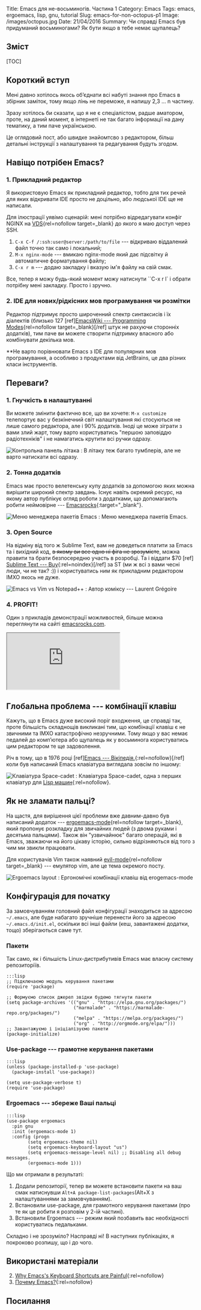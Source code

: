 Title: Emacs для не-восьминогів. Частина 1
Category: Emacs
Tags: emacs, ergoemacs, lisp, gnu, tutorial
Slug: emacs-for-non-octopus-p1
Image: /images/octopus.jpg
Date: 21/04/2016
Summary: Чи справді Emacs був придуманий восьминогами?
          Як бути якщо в тебе немає щупалець?

## Зміст

[TOC]

## Короткий вступ

Мені давно хотілось якось об’єднати всі набуті знання про Emacs в збірник заміток, тому якщо лінь не
переможе, я напишу 2,3 ... n частину.

Зразу хотілось би сказати, що я не є спеціалістом, радше аматором, проте, на даний момент, в
інтернеті не так багато інформації на дану тематику, а тим паче українською. 

Це оглядовий пост, або швидке знайомтсво з редактором, більш детальні інструкції з налаштування та
редагування будуть згодом.


## Навіщо потрібен Emacs?

### 1. Прикладний редактор

Я використовую Emacs як прикладний редактор, тобто для тих речей для яких відкривати IDE просто не
доцільно, або людської IDE ще не написали.

Для ілюстрації уявімо сценарій: мені потрібно відредагувати конфіг NGINX
на [VDS](https://m.do.co/c/6463f665f8bc){rel=nofollow target=_blank} до якого я маю доступ через SSH.

1. `C-x C-f /:ssh:user@server:/path/to/file` --- відкриваю віддалений файл точно так само і локальний;
2. `M-x nginx-mode` --- вмикаю nginx-mode який дає підсвітку й автоматичне форматування файлу;
3. `C-x r m` --- додаю закладку і вказую ім'я файлу на свій смак.

Все, тепер я можу будь-який момент можу натиснути ``C-x r l` і обрати потрібну мені
закладку. Просто і зручно.

### 2. IDE для нових/рідкісних мов програмування чи розмітки

Редактор підтримує просто широченний спектр синтаксисів і їх діалектів (близько
127 [ref][EmacsWiki --- Programming Modes](https://goo.gl/bgQtQb){rel=nofollow target=_blank}[/ref]
штук не рахуючи сторонніх додатків), тим паче ви можете створити підтримку власного або комбінувати
декілька мов.

**Не варто порівнювати Emacs з IDE для популярних мов програмування, а особливо з продуктами від
JetBrains, це два різних класи інструментів.

## Переваги?

### 1. Гнучкість в налаштуванні

Ви можете змінити фактично все, що ви хочете: `M-x customize` телепортує вас у безкінечний світ
налаштування які стосуються не лише самого редактора, але і 90% додатків. Іноді це може зіграти з
вами злий жарт, тому варто користуватись "першою заповіддю радіотехніків" і не намагатись крутити
всі ручки одразу.

![Контрольна панель літака](images/plane-control-panel.jpg)
: В літаку теж багато тумблерів, але не варто натискати всі одразу.

### 2. Тонна додатків

Emacs має просто велетенську купу додатків за допомогою яких можна вирішити широкий спектр завдань.
Існує навіть окремий ресурс, на якому автор публікує огляд роботи з додатками, що допомагають робити
неймовірне --- [Emacsrocks](http://emacsrocks.com/){:target="_blank"}.

![Меню менеджера пакетів Emacs](/images/emacs-packages.png)
: Меню менеджера пакетів Emacs.

### 3. Open Source

На відміну від того ж Sublime Text, вам не доведеться платити за Emacs та і вихідний код, <s>в якому
ви все одно ні фіга не зрозумієте</s>, можна правити та брати безпосередню участь в розробці. Та і
віддати $70 [ref] [Sublime Text --- Buy](https://www.sublimetext.com/buy){:rel=noindex}[/ref] за ST
(ми ж всі з вами чесні люди, чи не так?  :)) і користуватись ним як прикладним редактором ІМХО якось
не дуже.

![Emacs vs Vim vs Notepad++](images/emacs-vs-vim-vs-notepad.png)
: Автор коміксу --- Laurent Grégoire


### 4. PROFIT!

Один з прикладів демонстрації можливостей, більше можна переглянути на
сайті [emacsrocks.com](https://emacsrocks.com).

<div class="embed-responsive embed-responsive-16by9">
<iframe class="embed-responsive-item" src="https://www.youtube.com/embed/jNa3axo40qM">
</iframe>
</div> 

## Глобальна проблема --- комбінації клавіш

Кажуть, що в Emacs дуже високий поріг входження, це справді так, проте більшість складнощів
викликані тим, що комбінації клавіш є не звичними та ІМХО катастрофічно незручними. Тому якщо у вас
немає педалей до комп’ютера або щупалець як у восьминога користуватись цим редактором те ще
задоволення.

Річ в тому, що в 1976 році
[ref][Emacs --- Вікіпедія.](https://uk.wikipedia.org/wiki/Emacs){:rel=nofollow}[/ref] коли був
написаний Emacs клавіатура виглядала зовсім по іншому:

![Клавіатура Space-cadet](/images/emacs-keyboard.jpg)
: Клавіатура Space-cadet, одна з перших клавіатур для
[Lisp машин](https://wikipedia.org/){:rel=nofollow}.

## Як не зламати пальці?

На щастя, для вирішення цієї проблеми вже давним-давно був написаний додаток
--- [ergoemacs-mode](https://ergoemacs.github.io/){rel=nofollow target=_blank}, який пропонує
розкладку для звичайних людей (з двома руками і десятьма пальцями). Також він "узвичайнює" багато
операцій, які в Emacs, зважаючи на його цікаву історію, сильно відрізняються від того з чим ми
звикли працювати.

Для користувачів Vim також
наявний [evil-mode](https://bitbucket.org/lyro/evil/wiki/Home){rel=nofollow target=_blank} ---
емулятор vim, але це тема окремого посту.


![Ergoemacs layout](images/ergoemacs-layout-us.png)
: Ергономічні комбінації клавіш від erogemacs-mode

## Конфігурація для початку

За замовчуванням головний файл конфігурації знаходиться за адресою `~/.emacs`, але буде набагато
зручніше перенести його за адресою `~/.emacs.d/init.el`, оскільки всі інші файли (кеш, завантажені
додатки, тощо) зберігаються саме тут.

### Пакети

Так само, як і більшість Linux-дистрибутивів Emacs має власну систему репозиторіїв.

```
:::lisp
;; Підключаємо модуль керування пакетами
(require 'package)

;; Формуємо список джерел звідки будемо тягнути пакети
(setq package-archives '(("gnu" . "https://elpa.gnu.org/packages/")
                         ("marmalade" . "https://marmalade-repo.org/packages/")
                         ("melpa" . "https://melpa.org/packages/")
						 ("org" . "http://orgmode.org/elpa/")))
;; Завантажуємо і ініціалізуємо пакети
(package-initialize)
```

### Use-package --- грамотне керування пакетами


```
:::lisp
(unless (package-installed-p 'use-package)
  (package-install 'use-package))
  
(setq use-package-verbose t)
(require 'use-package)
```

### Ergoemacs --- збереже Ваші пальці

```
:::lisp
(use-package ergoemacs
  :pin gnu
  :init (ergoemacs-mode 1)
  :config (progn 
	    (setq ergoemacs-theme nil)
	    (setq ergoemacs-keyboard-layout "us")
	    (setq ergoemacs-message-level nil) ;; Disabling all debug messages.
	    (ergoemacs-mode 1)))
```

Що ми отримали в результаті:

1. Додали репозиторії, тепер ви можете встановити пакети на ваш смак натиснувши `Alt+A
   package-list-packages`(Alt+X з налаштуваннями за замовчуванням).
2. Встановили use-package, для грамотного керування пакетами (про те як це робити я розповім у 2-ій
   частині).
3. Встановили Ergoemacs --- режим який позбавить вас необхідності користуватись педальками.

Складно і не зрозуміло? Насправді ні! В наступних публікаціях, я покроково розпишу, що і до чого.

## Використані матеріали
2. [Why Emacs's Keyboard Shortcuts are Painful](https://goo.gl/LDjHrl){:rel=nofollow}
3. [Почему Emacs?](http://goo.gl/c3NYy8){:rel=nofollow}

## Посилання
